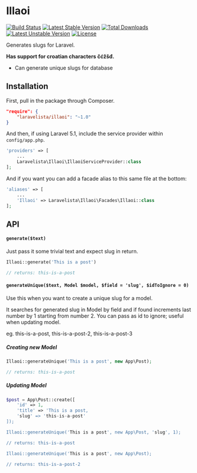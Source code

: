 # Illaoi

[![Build Status](https://travis-ci.org/laravelista/Illaoi.svg)](https://travis-ci.org/laravelista/Illaoi) [![Latest Stable Version](https://poser.pugx.org/laravelista/illaoi/v/stable)](https://packagist.org/packages/laravelista/illaoi) [![Total Downloads](https://poser.pugx.org/laravelista/illaoi/downloads)](https://packagist.org/packages/laravelista/illaoi) [![Latest Unstable Version](https://poser.pugx.org/laravelista/illaoi/v/unstable)](https://packagist.org/packages/laravelista/illaoi) [![License](https://poser.pugx.org/laravelista/illaoi/license)](https://packagist.org/packages/laravelista/illaoi)

Generates slugs for Laravel.

**Has support for croatian characters čćžšđ.**

- Can generate unique slugs for database

##  Installation

First, pull in the package through Composer.

```json
"require": {
    "laravelista/illaoi": "~1.0"
}
```

And then, if using Laravel 5.1, include the service provider within `config/app.php`.

```php
'providers' => [
    ...
    Laravelista\Illaoi\IllaoiServiceProvider::class
];
```

And if you want you can add a facade alias to this same file at the bottom:

```php
'aliases' => [
    ...
    'Illaoi' => Laravelista\Illaoi\Facades\Illaoi::class
];
```

## API

#### `generate($text)`

Just pass it some trivial text and expect slug in return.

```php
Illaoi::generate('This is a post')

// returns: this-is-a-post
```

#### `generateUnique($text, Model $model, $field = 'slug', $idToIgnore = 0)`

Use this when you want to create a unique slug for a model.

It searches for generated slug in Model by field and if found increments last number by  1 starting from number 2. You can pass as id to ignore; useful when updating model.

eg. this-is-a-post, this-is-a-post-2, this-is-a-post-3

##### Creating new Model

```php
Illaoi::generateUnique('This is a post', new App\Post);

// returns: this-is-a-post
```

##### Updating Model

```php
$post = App\Post::create([
    'id' => 1,
    'title' => 'This is a post,
    'slug' => 'this-is-a-post'
]);

Illaoi::generateUnique('This is a post', new App\Post, 'slug', 1);

// returns: this-is-a-post

Illaoi::generateUnique('This is a post', new App\Post);

// returns: this-is-a-post-2
```